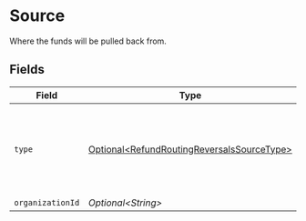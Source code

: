 # Source

Where the funds will be pulled back from.


## Fields

| Field                                                                                                      | Type                                                                                                       | Required                                                                                                   | Description                                                                                                | Example                                                                                                    |
| ---------------------------------------------------------------------------------------------------------- | ---------------------------------------------------------------------------------------------------------- | ---------------------------------------------------------------------------------------------------------- | ---------------------------------------------------------------------------------------------------------- | ---------------------------------------------------------------------------------------------------------- |
| `type`                                                                                                     | [Optional\<RefundRoutingReversalsSourceType>](../../models/components/RefundRoutingReversalsSourceType.md) | :heavy_minus_sign:                                                                                         | The type of source. Currently only the source type `organization` is supported.                            | organization                                                                                               |
| `organizationId`                                                                                           | *Optional\<String>*                                                                                        | :heavy_minus_sign:                                                                                         | N/A                                                                                                        | org_1234567                                                                                                |